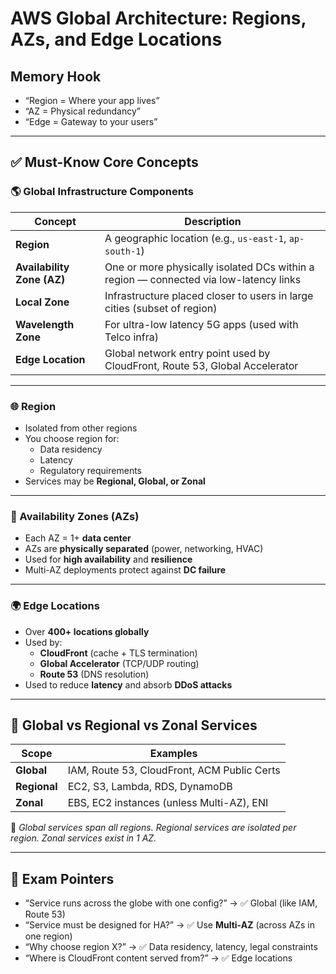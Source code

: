 # AWS Global Architecture: Regions, AZs, and Edge Locations

## Memory Hook
- “Region = Where your app lives”
- “AZ = Physical redundancy”
- “Edge = Gateway to your users”

---

## ✅ Must-Know Core Concepts

### 🌎 Global Infrastructure Components

| Concept               | Description                                                                |
|------------------------|-----------------------------------------------------------------------------|
| **Region**             | A geographic location (e.g., `us-east-1`, `ap-south-1`)                    |
| **Availability Zone (AZ)** | One or more physically isolated DCs within a region — connected via low-latency links |
| **Local Zone**         | Infrastructure placed closer to users in large cities (subset of region)   |
| **Wavelength Zone**    | For ultra-low latency 5G apps (used with Telco infra)                      |
| **Edge Location**      | Global network entry point used by CloudFront, Route 53, Global Accelerator |

---

### 🌐 Region

- Isolated from other regions
- You choose region for:
  - Data residency
  - Latency
  - Regulatory requirements
- Services may be **Regional, Global, or Zonal**

---

### 🏢 Availability Zones (AZs)

- Each AZ = 1+ **data center**
- AZs are **physically separated** (power, networking, HVAC)
- Used for **high availability** and **resilience**
- Multi-AZ deployments protect against **DC failure**

---

### 🌍 Edge Locations

- Over **400+ locations globally**
- Used by:
  - **CloudFront** (cache + TLS termination)
  - **Global Accelerator** (TCP/UDP routing)
  - **Route 53** (DNS resolution)
- Used to reduce **latency** and absorb **DDoS attacks**

---

## 🔄 Global vs Regional vs Zonal Services

| Scope        | Examples                                        |
|--------------|--------------------------------------------------|
| **Global**   | IAM, Route 53, CloudFront, ACM Public Certs     |
| **Regional** | EC2, S3, Lambda, RDS, DynamoDB                  |
| **Zonal**    | EBS, EC2 instances (unless Multi-AZ), ENI       |

🧠 *Global services span all regions. Regional services are isolated per region. Zonal services exist in 1 AZ.*

---

## 📌 Exam Pointers

- “Service runs across the globe with one config?” → ✅ Global (like IAM, Route 53)
- “Service must be designed for HA?” → ✅ Use **Multi-AZ** (across AZs in one region)
- “Why choose region X?” → ✅ Data residency, latency, legal constraints
- “Where is CloudFront content served from?” → ✅ Edge locations
